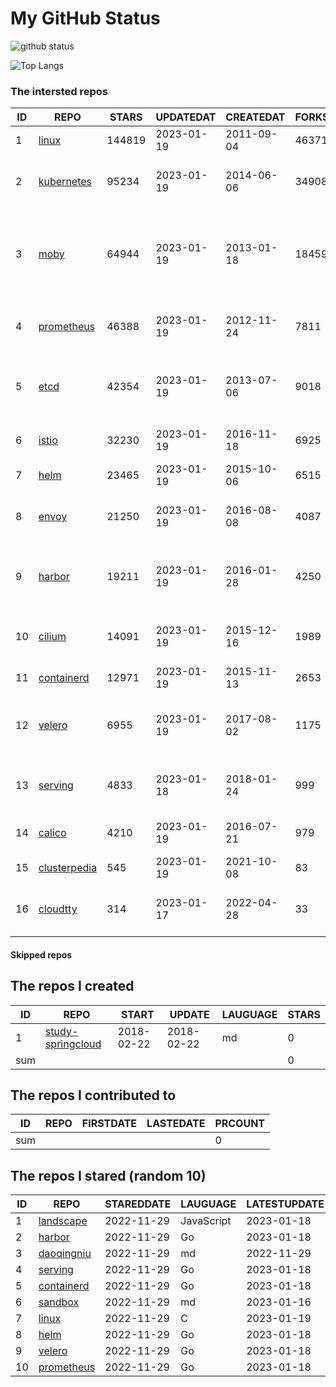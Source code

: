 # My GitHub Status

<img src="https://github-readme-stats-1.yihong0618.vercel.app/api?username=daoqingniu&show_icons=true&&&hide_title=true&count_private=true" alt="github status" />

![Top Langs](https://github-readme-stats-1.yihong0618.vercel.app/api/top-langs/?username=daoqingniu&layout=compact)

<!--START_SECTION:github_repos-->
### The intersted repos
| ID |                              REPO                               | STARS  | UPDATEDAT  | CREATEDAT  | FORKSCOUNT |                                              DESCRIPTIONS                                              |
|----|-----------------------------------------------------------------|--------|------------|------------|------------|--------------------------------------------------------------------------------------------------------|
|  1 | [linux](https://github.com/torvalds/linux)                      | 144819 | 2023-01-19 | 2011-09-04 |      46371 | Linux kernel source tree                                                                               |
|  2 | [kubernetes](https://github.com/kubernetes/kubernetes)          |  95234 | 2023-01-19 | 2014-06-06 |      34908 | Production-Grade Container Scheduling and Management                                                   |
|  3 | [moby](https://github.com/moby/moby)                            |  64944 | 2023-01-19 | 2013-01-18 |      18459 | Moby Project - a collaborative project for the container ecosystem to assemble container-based systems |
|  4 | [prometheus](https://github.com/prometheus/prometheus)          |  46388 | 2023-01-19 | 2012-11-24 |       7811 | The Prometheus monitoring system and time series database.                                             |
|  5 | [etcd](https://github.com/etcd-io/etcd)                         |  42354 | 2023-01-19 | 2013-07-06 |       9018 | Distributed reliable key-value store for the most critical data of a distributed system                |
|  6 | [istio](https://github.com/istio/istio)                         |  32230 | 2023-01-19 | 2016-11-18 |       6925 | Connect, secure, control, and observe services.                                                        |
|  7 | [helm](https://github.com/helm/helm)                            |  23465 | 2023-01-19 | 2015-10-06 |       6515 | The Kubernetes Package Manager                                                                         |
|  8 | [envoy](https://github.com/envoyproxy/envoy)                    |  21250 | 2023-01-19 | 2016-08-08 |       4087 | Cloud-native high-performance edge/middle/service proxy                                                |
|  9 | [harbor](https://github.com/goharbor/harbor)                    |  19211 | 2023-01-19 | 2016-01-28 |       4250 | An open source trusted cloud native registry project that stores, signs, and scans content.            |
| 10 | [cilium](https://github.com/cilium/cilium)                      |  14091 | 2023-01-19 | 2015-12-16 |       1989 | eBPF-based Networking, Security, and Observability                                                     |
| 11 | [containerd](https://github.com/containerd/containerd)          |  12971 | 2023-01-19 | 2015-11-13 |       2653 | An open and reliable container runtime                                                                 |
| 12 | [velero](https://github.com/vmware-tanzu/velero)                |   6955 | 2023-01-19 | 2017-08-02 |       1175 | Backup and migrate Kubernetes applications and their persistent volumes                                |
| 13 | [serving](https://github.com/knative/serving)                   |   4833 | 2023-01-18 | 2018-01-24 |        999 | Kubernetes-based, scale-to-zero, request-driven compute                                                |
| 14 | [calico](https://github.com/projectcalico/calico)               |   4210 | 2023-01-19 | 2016-07-21 |        979 | Cloud native networking and network security                                                           |
| 15 | [clusterpedia](https://github.com/clusterpedia-io/clusterpedia) |    545 | 2023-01-19 | 2021-10-08 |         83 | The Encyclopedia of Kubernetes clusters                                                                |
| 16 | [cloudtty](https://github.com/cloudtty/cloudtty)                |    314 | 2023-01-17 | 2022-04-28 |         33 | A Friendly Kubernetes CloudShell (Web Terminal) !                                                      |



#### Skipped repos
<!--END_SECTION:github_repos-->

<!--START_SECTION:my_github-->
## The repos I created
| ID  |                                 REPO                                 |   START    |   UPDATE   | LAUGUAGE | STARS |
|-----|----------------------------------------------------------------------|------------|------------|----------|-------|
|   1 | [study-springcloud](https://github.com/daoqingniu/study-springcloud) | 2018-02-22 | 2018-02-22 | md       |     0 |
| sum |                                                                      |            |            |          |     0 |

## The repos I contributed to
| ID  | REPO | FIRSTDATE | LASTEDATE | PRCOUNT |
|-----|------|-----------|-----------|---------|
| sum |      |           |           |       0 |

## The repos I stared (random 10)
| ID |                          REPO                          | STAREDDATE |  LAUGUAGE  | LATESTUPDATE |
|----|--------------------------------------------------------|------------|------------|--------------|
|  1 | [landscape](https://github.com/cncf/landscape)         | 2022-11-29 | JavaScript | 2023-01-18   |
|  2 | [harbor](https://github.com/goharbor/harbor)           | 2022-11-29 | Go         | 2023-01-18   |
|  3 | [daoqingniu](https://github.com/daoqingniu/daoqingniu) | 2022-11-29 | md         | 2022-11-29   |
|  4 | [serving](https://github.com/knative/serving)          | 2022-11-29 | Go         | 2023-01-18   |
|  5 | [containerd](https://github.com/containerd/containerd) | 2022-11-29 | Go         | 2023-01-18   |
|  6 | [sandbox](https://github.com/cncf/sandbox)             | 2022-11-29 | md         | 2023-01-16   |
|  7 | [linux](https://github.com/torvalds/linux)             | 2022-11-29 | C          | 2023-01-19   |
|  8 | [helm](https://github.com/helm/helm)                   | 2022-11-29 | Go         | 2023-01-18   |
|  9 | [velero](https://github.com/vmware-tanzu/velero)       | 2022-11-29 | Go         | 2023-01-18   |
| 10 | [prometheus](https://github.com/prometheus/prometheus) | 2022-11-29 | Go         | 2023-01-18   |

<!--END_SECTION:my_github-->
